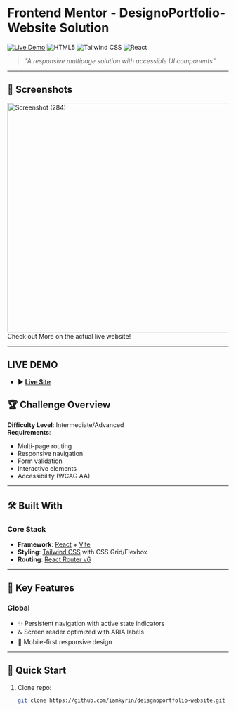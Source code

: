 # Frontend Mentor - DesignoPortfolio-Website Solution

[![Live Demo](https://img.shields.io/badge/🌐_Live_Demo-Click_Here-8A2BE2?style=for-the-badge&logo=vercel)]([designoportfolio-website.netlify.app](https://designoportfolio-website.netlify.app))
![HTML5](https://img.shields.io/badge/HTML5-E34F26?style=for-the-badge&logo=html5&logoColor=white)
![Tailwind CSS](https://img.shields.io/badge/Tailwind_CSS-38B2AC?style=for-the-badge&logo=tailwind-css&logoColor=white)
![React](https://img.shields.io/badge/React-20232A?style=for-the-badge&logo=react&logoColor=61DAFB)

> *"A responsive multipage solution with accessible UI components"*

---

## 📸 Screenshots

<img width="1046" height="523" alt="Screenshot (284)" src="https://github.com/user-attachments/assets/1d860db0-e3cb-4f1d-958c-9c9970fb7c30" />
Check out More on the actual live website!

---

## LIVE DEMO
- ▶️ **[Live Site](https://designoportfolio-website.netlify.app)**

## 🏆 Challenge Overview

**Difficulty Level**: Intermediate/Advanced  
**Requirements**: 
- Multi-page routing
- Responsive navigation
- Form validation
- Interactive elements
- Accessibility (WCAG AA)

---

## 🛠 Built With

### Core Stack
- **Framework**: [React](https://react.dev/) + [Vite](https://vitejs.dev/)
- **Styling**: [Tailwind CSS](https://tailwindcss.com/) with CSS Grid/Flexbox
- **Routing**: [React Router v6](https://reactrouter.com/)
  

---

## 🎯 Key Features


### Global
- ✨ Persistent navigation with active state indicators
- ♿ Screen reader optimized with ARIA labels
- 📱 Mobile-first responsive design

---

## 🚀 Quick Start

1. Clone repo:
   ```bash
   git clone https://github.com/iamkyrin/deisgnoportfolio-website.git
